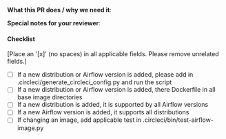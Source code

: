 **What this PR does / why we need it**:

**Special notes for your reviewer**:

#### Checklist
[Place an '[x]' (no spaces) in all applicable fields. Please remove unrelated fields.]

- [ ] If a new distribution or Airflow version is added, please add in .circleci/generate_circleci_config.py and run the script
- [ ] If a new distribution or Airflow version is added, there Dockerfile in all base image directories
- [ ] If a new distribution is added, it is supported by all Airflow versions
- [ ] If a new Airflow version is added, it supports all distributions
- [ ] If changing an image, add applicable test in .circleci/bin/test-airflow-image.py
